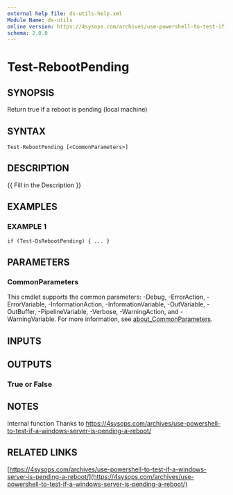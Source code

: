 ```yaml
---
external help file: ds-utils-help.xml
Module Name: ds-utils
online version: https://4sysops.com/archives/use-powershell-to-test-if-a-windows-server-is-pending-a-reboot/
schema: 2.0.0
---
```


# Test-RebootPending

## SYNOPSIS
Return true if a reboot is pending (local machine)

## SYNTAX

```
Test-RebootPending [<CommonParameters>]
```

## DESCRIPTION
{{ Fill in the Description }}

## EXAMPLES

### EXAMPLE 1
```
if (Test-DsRebootPending) { ... }
```

## PARAMETERS

### CommonParameters
This cmdlet supports the common parameters: -Debug, -ErrorAction, -ErrorVariable, -InformationAction, -InformationVariable, -OutVariable, -OutBuffer, -PipelineVariable, -Verbose, -WarningAction, and -WarningVariable. For more information, see [about_CommonParameters](http://go.microsoft.com/fwlink/?LinkID=113216).

## INPUTS

## OUTPUTS

### True or False
## NOTES
Internal function
Thanks to https://4sysops.com/archives/use-powershell-to-test-if-a-windows-server-is-pending-a-reboot/

## RELATED LINKS

[https://4sysops.com/archives/use-powershell-to-test-if-a-windows-server-is-pending-a-reboot/](https://4sysops.com/archives/use-powershell-to-test-if-a-windows-server-is-pending-a-reboot/)

